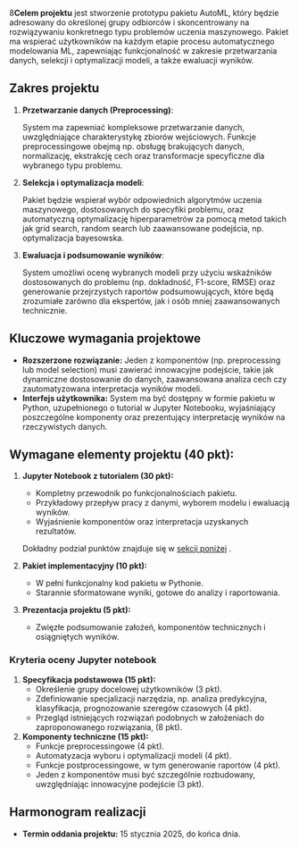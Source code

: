 8**Celem projektu** jest stworzenie prototypu pakietu AutoML, który będzie adresowany do określonej grupy odbiorców i skoncentrowany na rozwiązywaniu konkretnego typu problemów uczenia maszynowego. Pakiet ma wspierać użytkowników na każdym etapie procesu automatycznego modelowania ML, zapewniając funkcjonalność w zakresie przetwarzania danych, selekcji i optymalizacji modeli, a także ewaluacji wyników.

## **Zakres projektu**

1. **Przetwarzanie danych (Preprocessing)**:
    
    System ma zapewniać kompleksowe przetwarzanie danych, uwzględniające charakterystykę zbiorów wejściowych. Funkcje preprocessingowe obejmą np. obsługę brakujących danych, normalizację, ekstrakcję cech oraz transformacje specyficzne dla wybranego typu problemu. 
    
2. **Selekcja i optymalizacja modeli**:
    
    Pakiet będzie wspierał wybór odpowiednich algorytmów uczenia maszynowego, dostosowanych do specyfiki problemu, oraz automatyczną optymalizację hiperparametrów za pomocą metod takich jak grid search, random search lub zaawansowane podejścia, np. optymalizacja bayesowska.
    
3. **Ewaluacja i podsumowanie wyników**:
    
    System umożliwi ocenę wybranych modeli przy użyciu wskaźników dostosowanych do problemu (np. dokładność, F1-score, RMSE) oraz generowanie przejrzystych raportów podsumowujących, które będą zrozumiałe zarówno dla ekspertów, jak i osób mniej zaawansowanych technicznie.
    

## **Kluczowe wymagania projektowe**

- **Rozszerzone rozwiązanie:** Jeden z komponentów (np. preprocessing lub model selection) musi zawierać innowacyjne podejście, takie jak dynamiczne dostosowanie do danych, zaawansowana analiza cech czy zautomatyzowana interpretacja wyników modeli.
- **Interfejs użytkownika:** System ma być dostępny w formie pakietu w Python, uzupełnionego o tutorial w Jupyter Notebooku, wyjaśniający poszczególne komponenty oraz prezentujący interpretację wyników na rzeczywistych danych.

## **Wymagane elementy projektu (40 pkt):**

1. **Jupyter Notebook z tutorialem (30 pkt):**
    - Kompletny przewodnik po funkcjonalnościach pakietu.
    - Przykładowy przepływ pracy z danymi, wyborem modelu i ewaluacją wyników.
    - Wyjaśnienie komponentów oraz interpretacja uzyskanych rezultatów.
    
    Dokładny podział punktów znajduje się w [sekcji poniżej](#Kryteria-oceny-Jupyter-notebook) .
    
2. **Pakiet implementacyjny (10 pkt):**
    - W pełni funkcjonalny kod pakietu w Pythonie.
    - Starannie sformatowane wyniki, gotowe do analizy i raportowania.
3. **Prezentacja projektu (5 pkt):**
    - Zwięzłe podsumowanie założeń, komponentów technicznych i osiągniętych wyników.

### **Kryteria oceny Jupyter notebook**

1. **Specyfikacja podstawowa (15 pkt):**
    - Określenie grupy docelowej użytkowników (3 pkt).
    - Zdefiniowanie specjalizacji narzędzia, np. analiza predykcyjna, klasyfikacja, prognozowanie szeregów czasowych (4 pkt).
    - Przegląd istniejących rozwiązań podobnych w założeniach do zaproponowanego rozwiązania,  (8 pkt).
2. **Komponenty techniczne (15 pkt):**
    - Funkcje preprocessingowe (4 pkt).
    - Automatyzacja wyboru i optymalizacji modeli (4 pkt).
    - Funkcje postprocessingowe, w tym generowanie raportów (4 pkt).
    - Jeden z komponentów musi być szczególnie rozbudowany, uwzględniając innowacyjne podejście (3 pkt).

## **Harmonogram realizacji**

- **Termin oddania projektu:** 15 stycznia 2025, do końca dnia.
